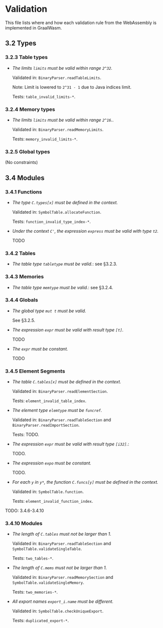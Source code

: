 # Validation

This file lists where and how each validation rule from the WebAssembly is implemented in GraalWasm.

## 3.2 Types

### 3.2.3 Table types

- *The limits `limits` must be valid within range `2^32`.*

	Validated in: `BinaryParser.readTableLimits`.
	
	Note: Limit is lowered to `2^31 - 1` due to Java indices limit.
	
	Tests: `table_invalid_limits-*`.

### 3.2.4 Memory types

- *The limits `limits` must be valid within range `2^16`.*. 

	Validated in: `BinaryParser.readMemoryLimits`.
	
	Tests: `memory_invalid_limits-*`.

### 3.2.5 Global types

(No constraints)

## 3.4 Modules

### 3.4.1 Functions

- *The type `C.types[x]` must be defined in the context.*

	Validated in: `SymbolTable.allocateFunction`.
	
	Tests: `function_invalid_type_index-*`.

- *Under the context `C'`, the expression `express` must be valid with type `t2`.*

	TODO

### 3.4.2 Tables

- *The table type `tabletype` must be valid.*: see §3.2.3.

### 3.4.3 Memories

- *The table type `memtype` must be valid.*: see §3.2.4.

### 3.4.4 Globals

- *The global type `mut t` must be valid.*

	See §3.2.5.
	
- *The expression `expr` must be valid with result type `[t]`.*

	TODO
	
- *The `expr` must be constant.*

	TODO

### 3.4.5 Element Segments

- *The table `C.tables[x]` must be defined in the context.*

	Validated in: `BinaryParser.readElementSection`.

	Tests: `element_invalid_table_index`.

- *The element type `elemtype` must be `funcref`.*

	Validated in: `BinaryParser.readTableSection` and `BinaryParser.readImportSection`.
  
	Tests: TODO.
  
- *The expression `expr` must be valid with result type `[i32]`.*:

	TODO.
	
- *The expression `expo` must be constant.*

	TODO.
	
- *For each `y` in `y*`, the function `C.funcs[y]` must be defined in the context.*

	Validated in: `SymbolTable.function`.

	Tests: `element_invalid_function_index`.


TODO: 3.4.6-3.4.10

### 3.4.10 Modules

- *The length of `C.tables` must not be larger than 1.*

	Validated in: `BinaryParser.readTableSection` and `SymbolTable.validateSingleTable`.
	
	Tests: `two_tables-*`.

- *The length of `C.mems` must not be larger than 1.*

	Validated in: `BinaryParser.readMemorySection` and `SymbolTable.validateSingleMemory`.
	
	Tests: `two_memories-*`.

- *All export names `export_i.name` must be different.*

	Validated in: `SymbolTable.checkUniqueExport`.
	
	Tests: `duplicated_export-*`.
